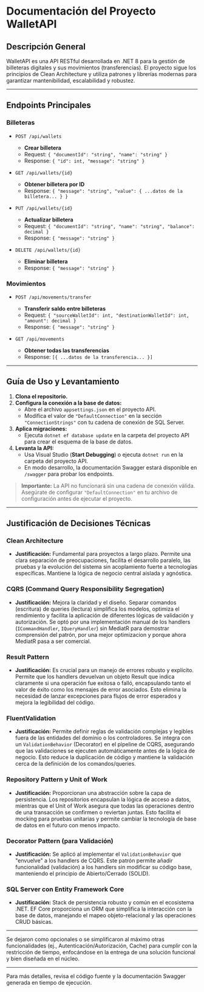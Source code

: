 # Documentación del Proyecto WalletAPI

## Descripción General

WalletAPI es una API RESTful desarrollada en .NET 8 para la gestión de billeteras digitales y sus movimientos (transferencias). El proyecto sigue los principios de Clean Architecture y utiliza patrones y librerías modernas para garantizar mantenibilidad, escalabilidad y robustez.

---

## Endpoints Principales

### Billeteras

- `POST /api/wallets`

  - **Crear billetera**
  - Request: `{ "documentId": "string", "name": "string" }`
  - Response: `{ "id": int, "message": "string" }`

- `GET /api/wallets/{id}`

  - **Obtener billetera por ID**
  - Response: `{ "message": "string", "value": { ...datos de la billetera... } }`

- `PUT /api/wallets/{id}`

  - **Actualizar billetera**
  - Request: `{ "documentId": "string", "name": "string", "balance": decimal }`
  - Response: `{ "message": "string" }`

- `DELETE /api/wallets/{id}`
  - **Eliminar billetera**
  - Response: `{ "message": "string" }`

### Movimientos

- `POST /api/movements/transfer`

  - **Transferir saldo entre billeteras**
  - Request: `{ "sourceWalletId": int, "destinationWalletId": int, "amount": decimal }`
  - Response: `{ "message": "string" }`

- `GET /api/movements`
  - **Obtener todas las transferencias**
  - Response: `[{ ...datos de la transferencia... }]`

---

## Guía de Uso y Levantamiento

1. **Clona el repositorio.**
2. **Configura la conexión a la base de datos:**
   - Abre el archivo `appsettings.json` en el proyecto API.
   - Modifica el valor de `"DefaultConnection"` en la sección `"ConnectionStrings"` con tu cadena de conexión de SQL Server.
3. **Aplica migraciones:**
   - Ejecuta `dotnet ef database update` en la carpeta del proyecto API para crear el esquema de la base de datos.
4. **Levanta la API:**
   - Usa Visual Studio (**Start Debugging**) o ejecuta `dotnet run` en la carpeta del proyecto API.
   - En modo desarrollo, la documentación Swagger estará disponible en `/swagger` para probar los endpoints.

> **Importante:** La API no funcionará sin una cadena de conexión válida. Asegúrate de configurar `"DefaultConnection"` en tu archivo de configuración antes de ejecutar el proyecto.

---

## Justificación de Decisiones Técnicas

### Clean Architecture

- **Justificación:** Fundamental para proyectos a largo plazo. Permite una clara separación de preocupaciones, facilita el desarrollo paralelo, las pruebas y la evolución del sistema sin acoplamiento fuerte a tecnologías específicas. Mantiene la lógica de negocio central aislada y agnóstica.

### CQRS (Command Query Responsibility Segregation)

- **Justificación:** Mejora la claridad y el diseño. Separar comandos (escritura) de queries (lectura) simplifica los modelos, optimiza el rendimiento y facilita la aplicación de diferentes lógicas de validación y autorización. Se optó por una implementación manual de los handlers (`ICommandHandler`, `IQueryHandler`) sin MediatR para demostrar comprensión del patrón, por una mejor optimizacion y porque ahora MediatR pasa a ser comercial.

### Result Pattern

- **Justificación:** Es crucial para un manejo de errores robusto y explícito. Permite que los handlers devuelvan un objeto Result que indica claramente si una operación fue exitosa o falló, encapsulando tanto el valor de éxito como los mensajes de error asociados. Esto elimina la necesidad de lanzar excepciones para flujos de error esperados y mejora la legibilidad del código.

### FluentValidation

- **Justificación:** Permite definir reglas de validación complejas y legibles fuera de las entidades del dominio o los controladores. Se integra con un `ValidationBehavior` (Decorator) en el pipeline de CQRS, asegurando que las validaciones se ejecuten automáticamente antes de la lógica de negocio. Esto reduce la duplicación de código y mantiene la validación cerca de la definición de los comandos/queries.

### Repository Pattern y Unit of Work

- **Justificación:** Proporcionan una abstracción sobre la capa de persistencia. Los repositorios encapsulan la lógica de acceso a datos, mientras que el Unit of Work asegura que todas las operaciones dentro de una transacción se confirmen o reviertan juntas. Esto facilita el mocking para pruebas unitarias y permite cambiar la tecnología de base de datos en el futuro con menos impacto.

### Decorator Pattern (para Validación)

- **Justificación:** Se aplicó al implementar el `ValidationBehavior` que "envuelve" a los handlers de CQRS. Este patrón permite añadir funcionalidad (validación) a los handlers sin modificar su código base, manteniendo el principio de Abierto/Cerrado (SOLID).

### SQL Server con Entity Framework Core

- **Justificación:** Stack de persistencia robusto y común en el ecosistema .NET. EF Core proporciona un ORM que simplifica la interacción con la base de datos, manejando el mapeo objeto-relacional y las operaciones CRUD básicas.

---

Se dejaron como opcionales o se simplificaron al máximo otras funcionalidades (ej., Autenticación/Autorización, Cache) para cumplir con la restricción de tiempo, enfocándose en la entrega de una solución funcional y bien diseñada en el núcleo.

---

Para más detalles, revisa el código fuente y la documentación Swagger generada en tiempo de ejecución.
